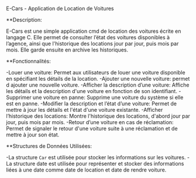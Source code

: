 E-Cars - Application de Location de Voitures


**Description:

E-Cars est une simple application cmd de location des voitures écrite en langage
C. Elle permet de consulter l’état des voitures disponibles à l’agence, ainsi que
l'historique des locations jour par jour, puis mois par mois. Elle garde ensuite en
archive les historiques.

**Fonctionnalités:

-Louer une voiture: Permet aux utilisateurs de louer une voiture disponible en spécifiant les détails de la location.
-Ajouter une nouvelle voiture: permet d ajouter une nouvelle voiture.
-Afficher la description d’une voiture: Affiche les détails et la description d'une voiture en fonction de son identifiant.
-Supprimer une voiture en panne: Supprime une voiture du système si elle est en panne.
-Modifier la description et l’état d’une voiture: Permet de mettre à jour les détails et l'état d'une voiture existante.
-Afficher l’historique des locations: Montre l'historique des locations, d'abord jour par jour, puis mois par mois.
-Retour d’une voiture en cas de réclamation: Permet de signaler le retour d'une voiture suite à une réclamation et de mettre à jour son état.

**Structures de Données Utilisées:

-La structure `Car` est utilisée pour stocker les informations sur les voitures.
-La structure date est utilisée pour représenter et stocker des informations liées à une date comme date de location et date de rendre voiture.
